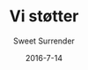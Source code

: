 ---
title: 'Vi støtter'
showInNav: true
navOrder: '3'
sections:
    -
        template: fullHeightBanner
        text: "<h1 id=\"dem-har-vi-st-ttet\">Dem har vi st&oslash;ttet</h1>\n"
        backgroundImage: 01915ac5bd0f5f4e0a8831b4703ca51cc229c517
        button:
            target: _self
            text: null
            href: null
    -
        template: richTextSection
        text: "<p>Caf&eacute; Sweet Surrender er en non-profit caf&eacute;. Hver 3. m&aring;ned giver vi vores overskud for det forgangne kvartal til en organisation, som vores kunder er med til at v&aelig;lge. S&aring; k&oslash;b gerne en ekstra kop kaffe eller kage n&aelig;ste gang du kigger forbi.</p>\n\n<p>N&aring;r du alligevel er der, s&aring; se den nuv&aelig;rende afstemning og stem p&aring; din favorit.</p>\n\n<p>Her er en liste over tidligere st&oslash;ttemodtagere &ndash; og tak til alle jer kunder og frivillige der har gjort disse donationer mulige.</p>\n"
    -
        template: supportedOrganisations
        organisations:
            -
                title: Reden
                amount: '3.152 kr.'
                period: 'Maj - Juli 2013'
                comment: 'Tak til alle der gjorde denne donation mulig'
                image: ff84f4b04f5c5b82c850b0de4de3ba3d3632fde1
            -
                title: 'Røde Kors Sundhedsklinik'
                amount: '3.021 kr.'
                period: 'August - Oktober 2013'
                comment: 'Tak til alle der gjorde denne donation mulig'
                image: a3ffb701e67d01e94162018c14aa09573f3723a6
            -
                title: 'Værestedet FISKEN'
                amount: '3.127 kr.'
                period: 'November 2013 - Januar 2014'
                comment: 'Tak til alle der gjorde denne donation mulig'
                image: 16cf35953e04a1af971398512c698a97ab1270ae
            -
                title: 'Hva'' Så Butikken'
                amount: '9.663 kr.'
                period: 'Februar - April 2014'
                comment: 'Tak til alle der gjorde denne donation mulig'
                image: d175176ef82f5ba8e000c880e5bc670b02410b3a
            -
                title: 'Danske Hospitalsklovne'
                amount: '3.360 kr.'
                period: 'Maj - Juli 2014'
                comment: 'Tak til alle der gjorde denne donation mulig'
                image: 25f2836031488a242ae5286f81f4b1905ad7e5f1
            -
                title: Børnefonden
                amount: '2.909 kr.'
                period: 'August - September 2014'
                comment: 'Tak til alle der gjorde denne donation mulig'
                image: a0a20428772e7754661723e0adb6187344875f8f
            -
                title: 'Foreningen for Børn og Unge i Voldsramte Familier'
                amount: '3.017 kr.'
                period: 'Oktober - December 2014'
                comment: 'Tak til alle der gjorde denne donation mulig'
                image: 5b3d8d8216091d36ae864ccfa53966188861f994
            -
                title: Børnehjertefonden
                amount: '9.523 kr.'
                period: 'Januar - Marts 2015'
                comment: 'Tak til alle der gjorde denne donation mulig'
                image: 77f9d0960d361048500fcc4ca61adc571b418887
            -
                title: 'Læger uden Grænser'
                amount: '7.681 kr.'
                period: 'April - Juni 2015'
                comment: 'Tak til alle der gjorde denne donation mulig'
                image: 4680c0162af351094b7aa0f7ac1e65477d93ecda
            -
                title: 'Red Barnet - Børnekatastrofefonden'
                amount: '7.742 kr.'
                period: 'Juli - September 2015'
                comment: 'Tak til alle der gjorde denne donation mulig'
                image: 5a217c10ce26527f1c58da72f41a7cf8079ef7dc
            -
                title: 'Morgencafé for hjemløse'
                amount: '8.530 kr.'
                period: 'Oktober - December 2015'
                comment: 'Tak til alle der gjorde denne donation mulig'
                image: f279fe5b2215272d9566265371933fecde7711ef
            -
                title: DINNødhjælp
                amount: '5.167 kr.'
                period: 'Januar - Marts 2016'
                comment: 'Tak til alle der gjorde denne donation mulig'
                image: edaa25196fe1178aa05950e2394252203feadbc4
            -
                title: Hjernebarnet
                amount: '5.338 kr.'
                period: 'April - Juni 2016'
                comment: 'Tak til alle der gjorde denne donation mulig'
                image: 480cf92ce27e5ad2def33f6b9d68289ad037b270
            -
                title: 'SIND - Landsforeningen for psykisk sundhed'
                amount: '4.762 kr.'
                period: 'Juli - September 2016'
                comment: 'Tak til alle der gjorde denne donation mulig'
                image: ab84305484a3c9bc5a03b503d78d5286e30faf31
            -
                image: 883fb30fbfe1799ed767b68bf1752b1f3b07b5aa
                title: 'Gadens Børn'
                amount: '4.893 kr.'
                period: 'Oktober - December 2016'
                comment: 'Tak til alle der gjorde denne donation mulig'
            -
                image: 25f2836031488a242ae5286f81f4b1905ad7e5f1
                title: 'Danske Hospitalsklovne'
                amount: '7.561 kr.'
                period: 'Januar - Juni 2017.'
                comment: 'Tak til alle der gjorde denne donation mulig'
            -
                image: 2c103c9f2b4e24fb1c6be58f53b39b2e04cf2d82
                title: SMILfonden
                amount: '7.319 kr.'
                period: 'Juli-December 2017'
                comment: 'Tak til alle der gjorde denne donation mulig'
            -
                title: Vedanhjemmet
                amount: '7.197'
                period: 'Januar-Juni 2018'
                comment: 'Tak til alle der gjorde denne donation mulig'
                image: 0f267e90c7c4b7534326ac455ba07177a6d4b716
    -
        template: tabbedIframes
        heading: 'Hvem skal vi støtte næste gang?'
        iframes:
            -
                tabName: Formular
                iFrameUrl: 'https://podio.com/webforms/17000042/1143087?e=true'
                height: 1760px
description: null
meta:
    id: 567d4e622341243144e3f58fc8b675a711a9ad17
    parentId: ""
    language: da
date: '2016-7-14'
author: 'Sweet Surrender'
permalink: /da/vi-stoetter/
layout: sectionPage
---